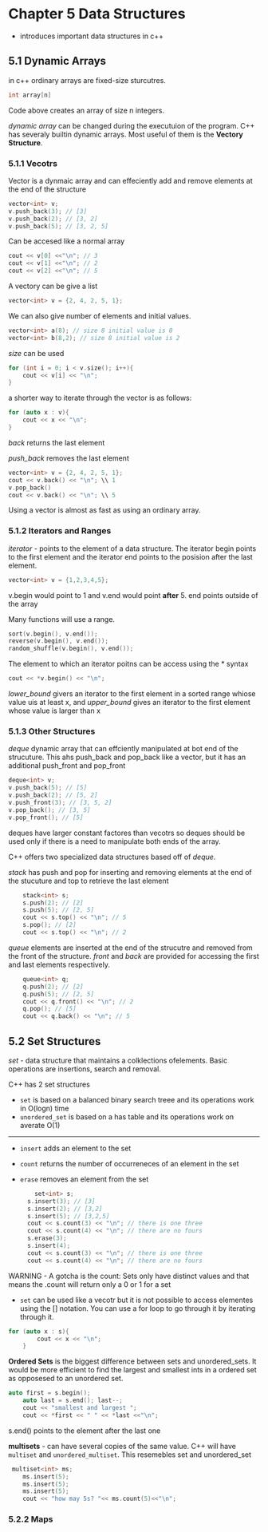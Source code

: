 # Chapter 5 Data Structures

- introduces important data structures in c++

## 5.1 Dynamic Arrays

in c++ ordinary arrays are fixed-size sturcutres. 

```c++
int array[n]
```
Code above creates an array of size n integers.

*dynamic array* can be changed during the executuion of the program. C++ has severaly builtin dynamic arrays. Most useful of them is the **Vectory Structure**.

### 5.1.1 Vecotrs

Vector is a dynmaic array and can effeciently add and remove elements at the end of the structure

```c++
vector<int> v;
v.push_back(3); // [3]
v.push_back(2); // [3, 2]
v.push_back(5); // [3, 2, 5]

```

Can be accesed like a normal array

```c++
cout << v[0] <<"\n"; // 3
cout << v[1] <<"\n"; // 2
cout << v[2] <<"\n"; // 5
```

A vectory can be give a list

```c++
vector<int> v = {2, 4, 2, 5, 1};
```

We can also give number of elements and initial values.

```c++
vector<int> a(8); // size 8 initial value is 0
vector<int> b(8,2); // size 8 initial value is 2

```

*size* can be used

```c++
for (int i = 0; i < v.size(); i++){
    cout << v[i] << "\n";
}
```

a shorter way to iterate through the vector is as follows:

```c++
for (auto x : v){
    cout << x << "\n";
}
```

*back* returns the last element

*push_back* removes the last element

```c++
vector<int> v = {2, 4, 2, 5, 1};
cout << v.back() << "\n"; \\ 1
v.pop_back()
cout << v.back() << "\n"; \\ 5
```

Using a vector is almost as fast as using an ordinary array.

### 5.1.2 Iterators and Ranges
*iterator* - points to the element of a data structure. The iterator begin points to the first element and the iterator end points to the posision after the last element.

```c++
vector<int> v = {1,2,3,4,5};
```
v.begin would point to 1 and v.end would point **after** 5. end points outside of the array

Many  functions will use a range.

```c++
sort(v.begin(), v.end());
reverse(v.begin(), v.end());
random_shuffle(v.begin(), v.end());
```

The element to which an iterator poitns can be access using the * syntax

```c++
cout << *v.begin() << "\n"; 
```
*lower_bound* givers an iterator to the first element in a sorted range whiose value uis at least x, and *upper_bound* gives an iterator to the first element whose value is larger than x

### 5.1.3 Other Structures
*deque* dynamic array that can effciently manipulated at bot end  of the strucuture. This ahs push_back and pop_back like a vector, but it has an additional push_front and pop_front

```c++
deque<int> v;
v.push_back(5); // [5]
v.push_back(2); // [5, 2]
v.push_front(3); // [3, 5, 2]
v.pop_back(); // [3, 5]
v.pop_front(); // [5]
```
deques have larger constant factores than vecotrs so deques should be used only if there is a need to manipulate both ends of the array.


C++ offers two specialized data structures based off of *deque*.

*stack* has push and pop for inserting and removing elements at the end of the stucuture and top to retrieve the last element

```c++
    stack<int> s; 
    s.push(2); // [2]
    s.push(5); // [2, 5]
    cout << s.top() << "\n"; // 5
    s.pop(); // [2]
    cout << s.top() << "\n"; // 2
```

*queue* elements are inserted at the end of the strucutre and removed from the front of the structure. *front* and *back* are provided for accessing the first and last elements respectively.

```c++
    queue<int> q;
    q.push(2); // [2]
    q.push(5); // [2, 5]
    cout << q.front() << "\n"; // 2
    q.pop(); // [5]
    cout << q.back() << "\n"; // 5
```

## 5.2 Set Structures

*set* - data structure that maintains a colklections ofelements. Basic operations are insertions, search and removal.

C++ has 2 set structures

- `set` is based on a balanced binary search treee and its operations work in O(logn) time
- `unordered_set`  is based on a has table and its operations work on averate O(1)

---
- `insert` adds an element to the set
- `count` returns the number of occurreneces of an element in the set
- `erase` removes an element from the set
  

  ```c++
      set<int> s;
    s.insert(3); // [3]
    s.insert(2); // [3,2]
    s.insert(5); // [3,2,5]
    cout << s.count(3) << "\n"; // there is one three
    cout << s.count(4) << "\n"; // there are no fours
    s.erase(3);
    s.insert(4);
    cout << s.count(3) << "\n"; // there is one three
    cout << s.count(4) << "\n"; // there are no fours
  ```

WARNING - A gotcha is the count: Sets only have distinct values and that means the .count will return only a 0 or 1 for a set

- `set` can be used like a vecotr but it is not possible to access elementes using the [] notation. You can use a for loop to go through it by iterating through it.

```c++
for (auto x : s){
        cout << x << "\n";
    }
```



**Ordered Sets** is the biggest difference between sets and unordered_sets. It would be more efficient to find the largest and smallest ints in 
a ordered set as opposesed to an unordered set.

```c++
auto first = s.begin();
    auto last = s.end(); last--;
    cout << "smallest and largest ";
    cout << *first << " " << *last <<"\n";
```
s.end() points to the element after the last one


**multisets** - can have several copies of the same value.  C++ will have `multiset` and `unordered_multiset`. This resemebles set and unordered_set

```c++
 multiset<int> ms;
    ms.insert(5);
    ms.insert(5);
    ms.insert(5);
    cout << "how may 5s? "<< ms.count(5)<<"\n";
```

### 5.2.2 Maps